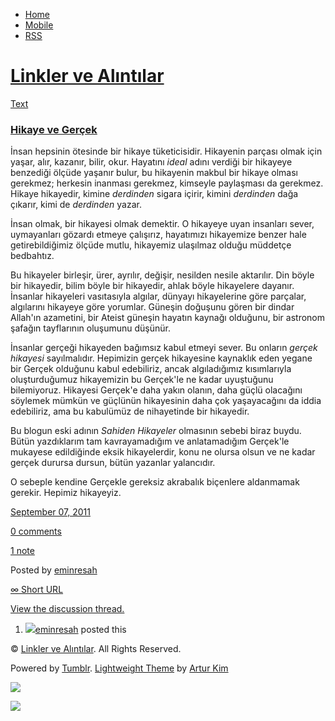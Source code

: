 -   [Home](/)
-   [Mobile](/mobile)
-   [RSS](http://eminresah.tumblr.com/rss)

[Linkler ve Alıntılar](/)
=========================

[Text](http://eminresah.tumblr.com/post/9892350174/hikaye-ve-gercek)

### [Hikaye ve Gerçek](http://eminresah.tumblr.com/post/9892350174/hikaye-ve-gercek)

İnsan hepsinin ötesinde bir hikaye tüketicisidir. Hikayenin parçası
olmak için yaşar, alır, kazanır, bilir, okur. Hayatını *ideal* adını
verdiği bir hikayeye benzediği ölçüde yaşanır bulur, bu hikayenin makbul
bir hikaye olması gerekmez; herkesin inanması gerekmez, kimseyle
paylaşması da gerekmez. Hikaye hikayedir, kimine *derdinden* sigara
içirir, kimini *derdinden* dağa çıkarır, kimi de *derdinden* yazar.

İnsan olmak, bir hikayesi olmak demektir. O hikayeye uyan insanları
sever, uymayanları gözardı etmeye çalışırız, hayatımızı hikayemize
benzer hale getirebildiğimiz ölçüde mutlu, hikayemiz ulaşılmaz olduğu
müddetçe bedbahtız.

Bu hikayeler birleşir, ürer, ayrılır, değişir, nesilden nesile
aktarılır. Din böyle bir hikayedir, bilim böyle bir hikayedir, ahlak
böyle hikayelere dayanır. İnsanlar hikayeleri vasıtasıyla algılar,
dünyayı hikayelerine göre parçalar, algılarını hikayeye göre yorumlar.
Güneşin doğuşunu gören bir dindar Allah'ın azametini, bir Ateist güneşin
hayatın kaynağı olduğunu, bir astronom şafağın tayflarının oluşumunu
düşünür.

İnsanlar gerçeği hikayeden bağımsız kabul etmeyi sever. Bu onların
*gerçek hikayesi* sayılmalıdır. Hepimizin gerçek hikayesine kaynaklık
eden yegane bir Gerçek olduğunu kabul edebiliriz, ancak algıladığımız
kısımlarıyla oluşturduğumuz hikayemizin bu Gerçek'le ne kadar uyuştuğunu
bilemiyoruz. Hikayesi Gerçek'e daha yakın olanın, daha güçlü olacağını
söylemek mümkün ve güçlünün hikayesinin daha çok yaşayacağını da iddia
edebiliriz, ama bu kabulümüz de nihayetinde bir hikayedir.

Bu blogun eski adının *Sahiden Hikayeler* olmasının sebebi biraz buydu.
Bütün yazdıklarım tam kavrayamadığım ve anlatamadığım Gerçek'le mukayese
edildiğinde eksik hikayelerdir, konu ne olursa olsun ve ne kadar gerçek
durursa dursun, bütün yazanlar yalancıdır.

O sebeple kendine Gerçekle gereksiz akrabalık biçenlere aldanmamak
gerekir. Hepimiz hikayeyiz.

[September 07,
2011](http://eminresah.tumblr.com/post/9892350174/hikaye-ve-gercek)

[0
comments](http://eminresah.tumblr.com/post/9892350174/hikaye-ve-gercek#disqus_thread)

[1
note](http://eminresah.tumblr.com/post/9892350174/hikaye-ve-gercek#notes)

Posted by [eminresah](http://eminresah.tumblr.com/)

[∞ Short URL](http://tmblr.co/ZWS1Oy9DeKZU)

[View the discussion thread.](http://erblog.disqus.com/?url=ref)

1.  [![](http://38.media.tumblr.com/avatar_06c8562d8d9e_16.png)](http://eminresah.tumblr.com/ "Linkler ve Alıntılar")[eminresah](http://eminresah.tumblr.com/ "Linkler ve Alıntılar")
    posted this

© [Linkler ve Alıntılar](/). All Rights Reserved.

Powered by [Tumblr](http://tumblr.com). [Lightweight
Theme](http://www.tumblr.com/theme/10820) by [Artur
Kim](http://arturkim.com)

![](https://px.srvcs.tumblr.com/impixu?T=1434919040&J=eyJ0eXBlIjoidXJsIiwidXJsIjoiaHR0cDpcL1wvZW1pbnJlc2FoLnR1bWJsci5jb21cL3Bvc3RcLzk4OTIzNTAxNzRcL2hpa2F5ZS12ZS1nZXJjZWsiLCJyZXF0eXBlIjowLCJyb3V0ZSI6IlwvcG9zdFwvOmlkXC86c3VtbWFyeSIsIm5vc2NyaXB0IjoxfQ==&U=JACPBAMBJA&K=eb73e85ddfd7e3379489068c547aed8e450d20b90de63cfcedc940cfe5654adb&R=)

![](https://px.srvcs.tumblr.com/impixu?T=1434919040&J=eyJ0eXBlIjoicG9zdCIsInVybCI6Imh0dHA6XC9cL2VtaW5yZXNhaC50dW1ibHIuY29tXC9wb3N0XC85ODkyMzUwMTc0XC9oaWtheWUtdmUtZ2VyY2VrIiwicmVxdHlwZSI6MCwicm91dGUiOiJcL3Bvc3RcLzppZFwvOnN1bW1hcnkiLCJwb3N0cyI6W3sicG9zdGlkIjoiOTg5MjM1MDE3NCIsImJsb2dpZCI6IjM2NDgwMjgiLCJzb3VyY2UiOjMzfV0sIm5vc2NyaXB0IjoxfQ==&U=GLKHOHBNCE&K=4f7db7ad49fd3db4d14f301712ed55f855c6ee5a5cac453b1e0c16bf7f1af450&R=)

